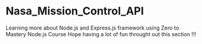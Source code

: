 # Nasa_Mission_Control_API

Learning more about Node.js and Express.js framework using Zero to Mastery Node.js Course
Hope having a lot of fun throught out this section !!!
